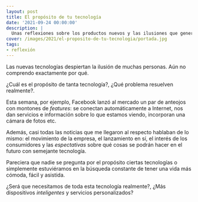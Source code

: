 ```yaml
---
layout: post
title: El propósito de tu tecnología
date: '2021-09-24 00:00:00'
description: |
  Unas reflexiones sobre los productos nuevos y las ilusiones que genera en las personas.
cover: /images/2021/el-proposito-de-tu-tecnologia/portada.jpg
tags:
- reflexión
---
```


Las nuevas tecnologías despiertan la ilusión de muchas personas. Aún
no comprendo exactamente por qué.

¿Cuál es el propósito de tanta tecnología?, ¿Qué problema
resuelven realmente?.

Esta semana, por ejemplo, Facebook lanzó al mercado un par
de anteojos con montones de *features*: se conectan automáticamente
a Internet, nos dan servicios e información sobre lo que estamos
viendo, incorporan una cámara de fotos etc.

Además, casi todas las noticias que me llegaron al respecto hablaban
de lo mismo: el movimiento de la empresa, el lanzamiento en sí, el
interés de los consumidores y las *espectativas* sobre qué cosas
se podrán hacer en el futuro con semejante tecnología.

Pareciera que nadie se pregunta por el propósito ciertas tecnologías o
simplemente estuviéramos en la búsqueda constante de tener una vida más
cómoda, fácil y asistida.

¿Será que necesitamos de toda esta tecnología realmente?, ¿Más
dispositivos *inteligentes* y servicios personalizados?

